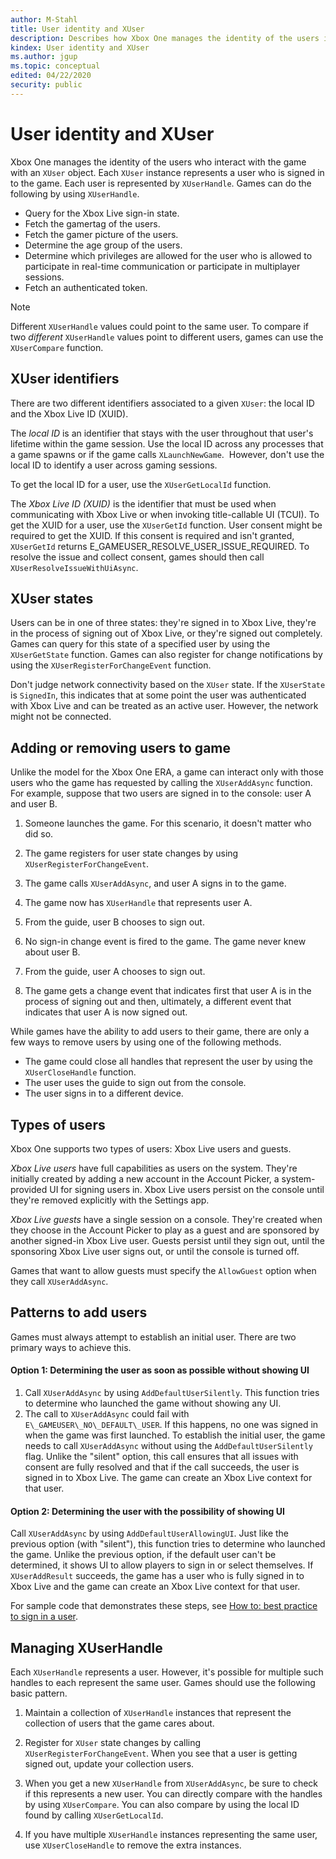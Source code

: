 ```yaml
---
author: M-Stahl
title: User identity and XUser
description: Describes how Xbox One manages the identity of the users interacting with the game with an `XUser` object. Each `XUser` instance represents a user who is signed in to the game.
kindex: User identity and XUser
ms.author: jgup
ms.topic: conceptual
edited: 04/22/2020
security: public
---
```


# User identity and XUser


Xbox One manages the identity of the users who interact with the game
with an `XUser` object. Each `XUser` instance represents a user
who is signed in to the game. Each user is represented by 
`XUserHandle`. Games can do the following by using `XUserHandle`.

* Query for the Xbox Live sign-in state.
* Fetch the gamertag of the users. 
* Fetch the gamer picture of the users. 
* Determine the age group of the users.
* Determine which privileges are allowed for the user who is allowed to participate in 
real-time communication or participate in multiplayer sessions.
* Fetch an authenticated token.
> [!NOTE]
> Different `XUserHandle` values could point to the same user.
To compare if two *different* `XUserHandle` values point to
different users, games can use the `XUserCompare` function.

## XUser identifiers

There are two different identifiers associated to a given `XUser`: the
local ID and the Xbox Live ID (XUID).

The *local ID* is an identifier that stays with the user throughout
that user's lifetime within the game session. Use the local ID across any processes 
that a game spawns or if the game calls `XLaunchNewGame`.  However, don't use the  
local ID to identify a user across gaming sessions. 

To get the local ID for a user, use the `XUserGetLocalId` function.

The *Xbox Live ID (XUID)* is the identifier that must be used when
communicating with Xbox Live or when invoking title-callable UI (TCUI). To
get the XUID for a user, use the `XUserGetId` function. User consent
might be required to get the XUID. If this consent is required and isn't
granted, `XUserGetId` returns
E_GAMEUSER_RESOLVE_USER_ISSUE_REQUIRED. To resolve the issue and collect consent, 
games should then call `XUserResolveIssueWithUiAsync`.

## XUser states

Users can be in one of three states: they're signed in to Xbox
Live, they're in the process of signing out of Xbox Live, or they're signed out
completely. Games can query for this state of a specified user by using the
`XUserGetState` function. Games can also register for change
notifications by using the `XUserRegisterForChangeEvent` function.

Don't judge network connectivity based on the `XUser` state. If the
`XUserState` is `SignedIn`, this indicates that at some point the
user was authenticated with Xbox Live and can be treated as an active
user. However, the network might not be connected.

## Adding or removing users to game

Unlike the model for the Xbox One ERA, a game can interact only
with those users who the game has requested by calling the `XUserAddAsync`
function. For example, suppose that two users are signed in to the
console: user A and user B.

1.  Someone launches the game. For this scenario, it doesn't matter who did so.

2.  The game registers for user state changes by using
    `XUserRegisterForChangeEvent`.

3.  The game calls `XUserAddAsync`, and user A signs in to the game.

4.  The game now has `XUserHandle` that represents user A.

5.  From the guide, user B chooses to sign out.

6.  No sign-in change event is fired to the game. The game never knew
    about user B.

7.  From the guide, user A chooses to sign out.

8.  The game gets a change event that indicates first that user A is in the
    process of signing out and then, ultimately, a different event
    that indicates that user A is now signed out.

While games have the ability to add users to their game, there are only
a few ways to remove users by using one of the following methods.

* The game could close all handles that represent the user by using the
    `XUserCloseHandle` function.
* The user uses the guide to sign out from the console.
* The user signs in to a different device.

## Types of users 

Xbox One supports two types of users: Xbox Live users and guests.

*Xbox Live users* have full capabilities as users on the system. They're
initially created by adding a new account in the Account Picker, a
system-provided UI for signing users in. Xbox Live users persist on the
console until they're removed explicitly with the Settings app.

*Xbox Live guests* have a single session on a console. They're
created when they choose in the Account Picker to play as a guest and
are sponsored by another signed-in Xbox Live user. Guests persist until
they sign out, until the sponsoring Xbox Live user signs out, or until
the console is turned off.

Games that want to allow guests must specify the `AllowGuest`
option when they call `XUserAddAsync`.

## Patterns to add users<a id="pattern_for_adding"></a>

Games must always attempt to establish an initial user. There are two primary
ways to achieve this.

#### Option 1: Determining the user as soon as possible without showing UI

1.  Call `XUserAddAsync` by using `AddDefaultUserSilently`. This function 
    tries to determine who launched the game without showing any UI. 
2.  The call to `XUserAddAsync` could fail with `E\_GAMEUSER\_NO\_DEFAULT\_USER`.
    If this happens, no one was signed in when the game was first launched. 
    To establish the initial user, the game needs to call 
    `XUserAddAsync` without using the `AddDefaultUserSilently` flag. Unlike
    the "silent" option, this call ensures that all issues with consent are
    fully resolved and that if the call succeeds, the user is signed in to Xbox
    Live. The game can create an Xbox Live context for that user.
	
#### Option 2: Determining the user with the possibility of showing UI

Call `XUserAddAsync` by using `AddDefaultUserAllowingUI`. Just like the 
previous option (with "silent"), this function tries to determine who 
launched the game. Unlike the previous option, if the default user can't
be determined, it shows UI to allow players to sign in or select themselves. 
If `XUserAddResult` succeeds, the game has a user who is fully 
signed in to Xbox Live and the game can create an Xbox Live context for that 
user.

For sample code that demonstrates these steps, see [How to: best practice to sign in a user](xuser_howto_best_practice_signing_in.md). 


## Managing XUserHandle

Each `XUserHandle` represents a user. However, it's possible for
multiple such handles to each represent the same user. Games should use 
the following basic pattern.

1. Maintain a collection of `XUserHandle` instances that represent the
    collection of users that the game cares about.

2. Register for `XUser` state changes by calling
    `XUserRegisterForChangeEvent`. When you see that a user is getting
    signed out, update your collection users.

3. When you get a new `XUserHandle` from `XUserAddAsync`, be sure
    to check if this represents a new user. You can
    directly compare with the handles by using `XUserCompare`. You can also 
    compare by using the local ID found by calling `XUserGetLocalId`.

4. If you have multiple `XUserHandle` instances 
    representing the same user, use `XUserCloseHandle` to remove the extra
    instances.